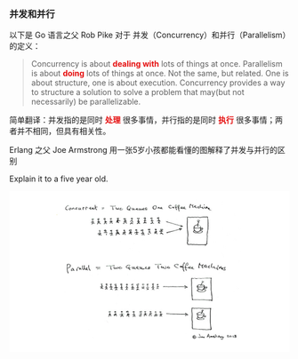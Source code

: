 ### 并发和并行

以下是 Go 语言之父 Rob Pike 对于 并发（Concurrency）和并行（Parallelism）的定义：

>Concurrency is about **<font color="#e50e0e">dealing with</font>** lots of things at once. Parallelism is about **<font color="#e50e0e">doing</font>** lots of things at once. Not the same, but related. One is about structure, one is about execution. Concurrency provides a way to structure a solution to solve a problem that may(but not necessarily) be parallelizable.

简单翻译：并发指的是同时 **<font color="#e50e0e">处理</font>** 很多事情，并行指的是同时 **<font color="#e50e0e">执行</font>** 很多事情；两者并不相同，但具有相关性。



Erlang 之父 Joe Armstrong 用一张5岁小孩都能看懂的图解释了并发与并行的区别



Explain it to a five year old.

![](assets/markdown-img-paste-20191223141121564.png)
